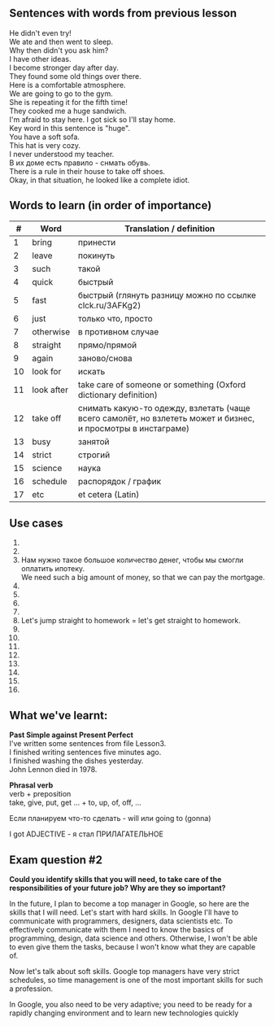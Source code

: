 ## Sentences with words from previous lesson
He didn't even try! <br>
We ate and then went to sleep. <br>
Why then didn't you ask him? <br>
I have other ideas. <br>
I become stronger day after day. <br>
They found some old things over there. <br>
Here is a comfortable atmosphere. <br>
We are going to go to the gym. <br>
She is repeating it for the fifth time! <br>
They cooked me a huge sandwich. <br>
I'm afraid to stay here. I got sick so I'll stay home. <br>
Key word in this sentence is "huge". <br>
You have a soft sofa. <br>
This hat is very cozy. <br>
I never understood my teacher. <br>
В их доме есть правило - снмать обувь. <br>
There is a rule in their house to take off shoes. <br>
Okay, in that situation, he looked like a complete idiot.

## Words to learn (in order of importance)
| # | Word | Translation / definition |
|-|-|-|
| 1  | bring      | принести |
| 2  | leave      | покинуть |
| 3  | such       | такой    |
| 4  | quick      | быстрый  |
| 5  | fast       | быстрый (глянуть разницу можно по ссылке clck.ru/3AFKg2) |
| 6  | just       | только что, просто |
| 7  | otherwise  | в противном случае |
| 8  | straight   | прямо/прямой |
| 9  | again      | заново/снова |
| 10 | look for   | искать       |
| 11 | look after | take care of someone or something (Oxford dictionary definition) |
| 12 | take off   | снимать какую-то одежду, взлетать (чаще всего самолёт, но взлететь может и бизнес, и просмотры в инстаграме) |
| 13 | busy       | занятой |
| 14 | strict     | строгий |
| 15 | science    | наука   |
| 16 | schedule   | распорядок / график |
| 17 | etc        | et cetera (Latin)   |

## Use cases
1.
2.
3. Нам нужно такое большое количество денег, чтобы мы смогли оплатить ипотеку.<br>We need such a big amount of money, so that we can pay the mortgage.
4.
5.
6.
7.
8. Let's jump straight to homework = let's get straight to homework.
9.
10.
11.
12.
13.
14.
15.
16.

## What we've learnt:
**Past Simple against Present Perfect** <br>
I've written some sentences from file Lesson3. <br>
I finished writing sentences five minutes ago. <br>
I finished washing the dishes yesterday. <br>
John Lennon died in 1978. <br>

**Phrasal verb** <br>
verb + preposition <br>
take, give, put, get ... + to, up, of, off, ...

Если планируем что-то сделать - will или going to (gonna)

I got ADJECTIVE - я стал ПРИЛАГАТЕЛЬНОЕ

## Exam question #2
**Could you identify skills that you will need, to take care of the responsibilities of your future job? Why are they so important?**

In the future, I plan to become a top manager in Google, so here are the skills that I will need.
Let's start with hard skills. In Google I'll have to communicate with programmers, designers, data scientists etc.
To effectively communicate with them I need to know the basics of programming, design, data science and others.
Otherwise, I won't be able to even give them the tasks, because I won't know what they are capable of.

Now let's talk about soft skills. Google top managers have very strict schedules,
so time management is one of the most important skills for such a profession.

In Google, you also need to be very adaptive;
you need to be ready for a rapidly changing environment and to learn new technologies quickly
